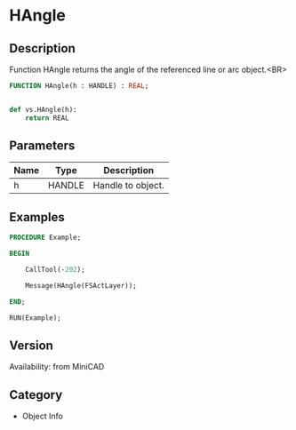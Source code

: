 # HAngle

## Description
Function HAngle returns the angle of the referenced line or arc object.&lt;BR&gt;


```pascal
FUNCTION HAngle(h : HANDLE) : REAL;
```

```python

def vs.HAngle(h):
    return REAL
```

## Parameters
|Name|Type|Description|
|---|---|---|
|h|HANDLE|Handle to object.|

## Examples
```pascal
PROCEDURE Example;

BEGIN

	CallTool(-202);

	Message(HAngle(FSActLayer));

END;

RUN(Example);


```

## Version
Availability: from MiniCAD
## Category
* Object Info

